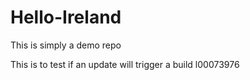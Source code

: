 # Hello-Ireland
This is simply a demo repo


This is to test if an update will trigger a build
l00073976
